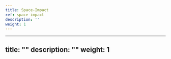 ```yaml
---
title: Space-Impact
ref: space-impact
description: ''
weight: 1
---
```

---
title: ""
description: ""
weight: 1
---